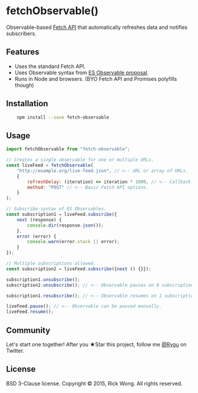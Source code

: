 # fetchObservable()

Observable-based [Fetch API](https://github.com/whatwg/fetch) that automatically refreshes data and notifies subscribers.

## Features

- Uses the standard Fetch API.
- Uses Observable syntax from [ES Observable proposal](https://github.com/zenparsing/es-observable).
- Runs in Node and browsers. (BYO Fetch API and Promises polyfills though)

## Installation

```bash
	npm install --save fetch-observable
```

## Usage

````js
import fetchObservable from "fetch-observable";

// Creates a single observable for one or multiple URLs.
const liveFeed = fetchObservable(
	"http://example.org/live-feed.json", // <-- URL or array of URLs.
	{
		refreshDelay: (iteration) => iteration * 1000, // <-- Callback or just integer ms.
		method: "POST" // <-- Basic Fetch API options.
	}
);

// Subscribe-syntax of ES Observables.
const subscription1 = liveFeed.subscribe({
	next (response) {
		console.dir(response.json());
	},
	error (error) {
		console.warn(error.stack || error);
	}
});

// Multiple subscriptions allowed.
const subscription2 = liveFeed.subscribe({next () {}});

subscription1.unsubscribe();
subscription2.unsubscribe(); // <-- Observable pauses on 0 subscriptions.

subscription1.resubscribe(); // <-- Observable resumes on 1 subscription.

liveFeed.pause(); // <-- Observable can be paused manually.
liveFeed.resume();
````

## Community

Let's start one together! After you ★Star this project, follow me [@Rygu](https://twitter.com/rygu)
on Twitter.

## License

BSD 3-Clause license. Copyright © 2015, Rick Wong. All rights reserved.
